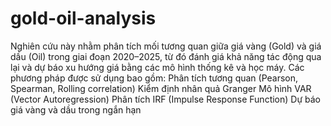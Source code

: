 # gold-oil-analysis
Nghiên cứu này nhằm phân tích mối tương quan giữa giá vàng (Gold) và giá dầu (Oil) trong giai đoạn 2020–2025, từ đó đánh giá khả năng tác động qua lại và dự báo xu hướng giá bằng các mô hình thống kê và học máy.
Các phương pháp được sử dụng bao gồm:
Phân tích tương quan (Pearson, Spearman, Rolling correlation)
Kiểm định nhân quả Granger
Mô hình VAR (Vector Autoregression)
Phân tích IRF (Impulse Response Function)
Dự báo giá vàng và dầu trong ngắn hạn
